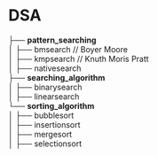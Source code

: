 # DSA
├── **pattern_searching**</br>
│   ├── bmsearch   // Boyer Moore</br>
│   ├── kmpsearch // Knuth Moris Pratt </br>
│   ├── nativesearch</br>
├── **searching_algorithm**</br>
│   ├── binarysearch</br>
│   ├── linearsearch</br>
└── **sorting_algorithm**</br>
│   ├── bubblesort</br>
│   ├── insertionsort</br>
│   ├── mergesort</br>
│   ├── selectionsort</br>
